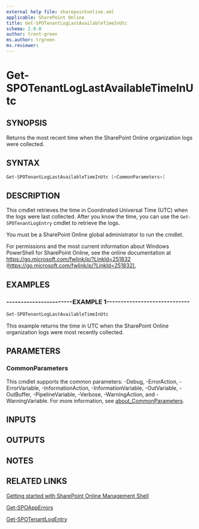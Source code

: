 ```yaml
---
external help file: sharepointonline.xml
applicable: SharePoint Online
title: Get-SPOTenantLogLastAvailableTimeInUtc
schema: 2.0.0
author: trent-green
ms.author: trgreen
ms.reviewer:
---
```


# Get-SPOTenantLogLastAvailableTimeInUtc

## SYNOPSIS

Returns the most recent time when the SharePoint Online organization logs were collected.

## SYNTAX

```powershell
Get-SPOTenantLogLastAvailableTimeInUtc [<CommonParameters>]
```

## DESCRIPTION

This cmdlet retrieves the time in Coordinated Universal Time (UTC) when the logs were last collected.
After you know the time, you can use the `Get-SPOTenantLogEntry` cmdlet to retrieve the logs.

You must be a SharePoint Online global administrator to run the cmdlet.

For permissions and the most current information about Windows PowerShell for SharePoint Online, see the online documentation at <https://go.microsoft.com/fwlink/p/?LinkId=251832> (<https://go.microsoft.com/fwlink/p/?LinkId=251832).>

## EXAMPLES

### -----------------------EXAMPLE 1-----------------------------

```powershell
Get-SPOTenantLogLastAvailableTimeInUtc
```

This example returns the time in UTC when the SharePoint Online organization logs were most recently collected.

## PARAMETERS

### CommonParameters

This cmdlet supports the common parameters: -Debug, -ErrorAction, -ErrorVariable, -InformationAction, -InformationVariable, -OutVariable, -OutBuffer, -PipelineVariable, -Verbose, -WarningAction, and -WarningVariable. For more information, see [about_CommonParameters](https://go.microsoft.com/fwlink/?LinkID=113216).

## INPUTS

## OUTPUTS

## NOTES

## RELATED LINKS

[Getting started with SharePoint Online Management Shell](https://docs.microsoft.com/powershell/sharepoint/sharepoint-online/connect-sharepoint-online?view=sharepoint-ps)

[Get-SPOAppErrors](Get-SPOAppErrors.md)

[Get-SPOTenantLogEntry](Get-SPOTenantLogEntry.md)
